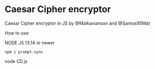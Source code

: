 # Caesar Cipher encryptor
 Caesar Cipher encryptor in JS by @Malkavianson and @Santos95Mat

How to use:

NODE JS 13.14 or newer

  ```npm i prompt-sync```

node CD.js

